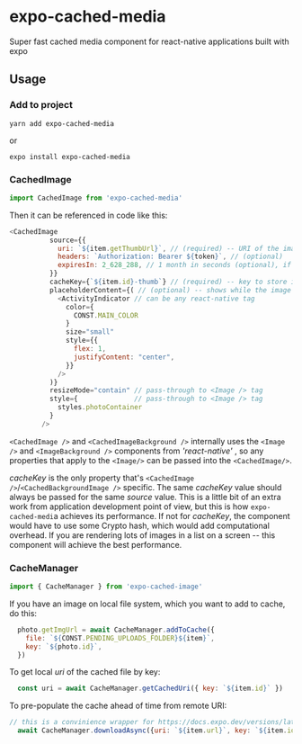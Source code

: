 # expo-cached-media
Super fast cached media component for react-native applications built with expo

## Usage
### Add to project
```
yarn add expo-cached-media
```
or
```
expo install expo-cached-media
```
### CachedImage
```JavaScript
import CachedImage from 'expo-cached-media'
```

Then it can be referenced in code like this:
```JavaScript
<CachedImage
          source={{ 
            uri: `${item.getThumbUrl}`, // (required) -- URI of the image to be cached
            headers: `Authorization: Bearer ${token}`, // (optional)            
            expiresIn: 2_628_288, // 1 month in seconds (optional), if not set -- will never expire and will be managed by the OS
          }}
          cacheKey={`${item.id}-thumb`} // (required) -- key to store image locally
          placeholderContent={( // (optional) -- shows while the image is loading
            <ActivityIndicator // can be any react-native tag
              color={
                CONST.MAIN_COLOR
              }
              size="small"
              style={{
                flex: 1,
                justifyContent: "center",
              }}
            />
          )} 
          resizeMode="contain" // pass-through to <Image /> tag 
          style={              // pass-through to <Image /> tag 
            styles.photoContainer
          }
        />
```        

`<CachedImage />` and `<CachedImageBackground />` internally uses the `<Image />` and `<ImageBackground />` components from *'react-native'* , so any properties that apply to the `<Image/>` can be passed into the `<CachedImage/>`.

*cacheKey* is the only property that's `<CachedImage />`/`<CachedBackgroundImage />` specific. The same *cacheKey* value should always be passed for the same *source* value. This is a little bit of an extra work from application development point of view, but this is how `expo-cached-medi`a achieves its performance. If not for *cacheKey*, the component would have to use some Crypto hash, which would add computational overhead. If you are rendering lots of images in a list on a screen -- this component will achieve the best performance.

### CacheManager
```JavaScript
import { CacheManager } from 'expo-cached-image'
```

If you have an image on local file system, which you want to add to cache, do this:
```JavaScript
  photo.getImgUrl = await CacheManager.addToCache({
    file: `${CONST.PENDING_UPLOADS_FOLDER}${item}`,
    key: `${photo.id}`,
  })
```

To get local *uri* of the cached file by key:
```JavaScript
  const uri = await CacheManager.getCachedUri({ key: `${item.id}` })
```

To pre-populate the cache ahead of time from remote URI:
```JavaScript
// this is a convinience wrapper for https://docs.expo.dev/versions/latest/sdk/filesystem/#filesystemdownloadasyncuri-fileuri-options
  await CacheManager.downloadAsync({uri: `${item.url}`, key: `${item.id}`})
```
